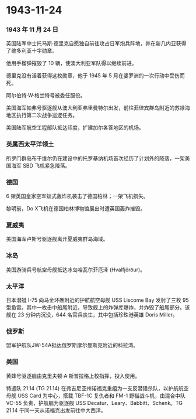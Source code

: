 # 1943-11-24

### 1943 年 11 月 24 日

英国陆军中士托马斯·德里克自愿独自前往攻占日军炮兵阵地，并在新几内亚获得了维多利亚十字勋章。

他用手榴弹摧毁了 10 辆，使澳大利亚军队得以继续前进。

德里克没有活着获得这枚勋章，他于 1945 年 5
月在婆罗洲的一次行动中受伤而死。

阿尔伯特·W·格兰特号被委任服役。

美国海军帕弗号驱逐舰从澳大利亚弗里曼特尔出发，前往菲律宾群岛附近的苏禄海地区执行第二次战争巡逻任务。

美国陆军航空工程部队抵达印度，扩建加尔各答地区的机场。

### 英属西太平洋领土

所罗门群岛布干维尔仍在建设中的托罗基纳机场首次经历了计划外的降落，一架美国海军
SBD 飞机紧急降落。

### 德国

6 架英国皇家空军蚊式轰炸机袭击了德国柏林；一架飞机损失。

黎明前，Do X飞机在德国柏林博物馆展出时遭英国轰炸摧毁。

### 夏威夷

美国海军卢斯号驱逐舰离开夏威夷群岛海域。

### 冰岛

美国游骑兵号航空母舰抵达冰岛哈瓦尔菲厄泽 (Hvalfjörður)。

### 太平洋

日本潜艇 I-75 向马金环礁附近的护航航空母舰 USS Liscome Bay 发射了三枚 95
型鱼雷。其中一枚击中船尾附近，导致舰上的炸弹库爆炸，并炸毁了船尾部分。该舰在
23 分钟内沉没，644 名官兵丧生，其中包括珍珠港英雄 Doris Miller。

### 俄罗斯

盟军护航队JW-54A抵达俄罗斯摩尔曼斯克附近的科拉湾。

### 美国

黄蜂号驱逐舰由克里夫顿·A·斯普拉格上校指挥，投入使用。

特遣队 21.14 (TG 21.14)
在弗吉尼亚州诺福克重组为一支反潜猎杀队，以护航航空母舰 USS Card
为中心，搭载 TBF-1C 复仇者和 FM-1 野猫战斗机，由混合中队 VC-55
负责，护航舰为驱逐舰 USS Decatur、Leary、Babbitt、Schenk。TG 21.14
于同一天从诺福克出发前往中大西洋。